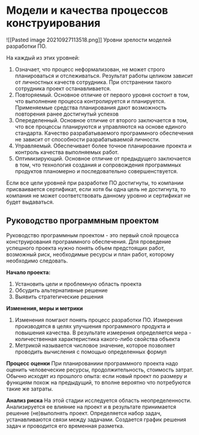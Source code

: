 # Модели и качества процессов конструирования

![[Pasted image 20210927113518.png]]
 Уровни зрелости моделей разработки ПО.
 
 На каждый из этих уровней:
 1. Означает, что процесс неформализован, не может строго планироваться  и отслеживаться. Результат работы целиком зависит от личностных качеств сотрудника. При отстранении такого сотрудника проект останавливается. 
 2. Повторяемый. Основное отличие от первого уровня состоит в том, что выполнение процесса контролируется и планируется. Применяемые средства планирования дают возможность повторения ранее достигнутый успехов
 3. Опеределенный. Основное отличие от второго заключается в том, что все процессы планируются и управляются на основе единого стандарта. Качество разрабатываемого программного обеспечения не зависит от способности разрабатываемой личности.
 4. Управляемый. Обеспечивает более точное планирование проекта и контроль качества выполняемых работ.
 5. Оптимизирующий. Основное отличие от предыдущего заключается в том, что технология создания и сопровождения программных продуктов планомерно и последовательно совершенствуется.

Если все цели уровней при разработке ПО достигнуты, то компании присваивается сертификат, если хотя бы одна цель не достигнута, то компания не может соответствовать данному уровню и сертификат не будет выдаваться.

## Руководство программным проектом
Руководство программным проектом - это первый слой процесса конструирования программного обеспечения. Для проведение успешного проекта нужно понять объем предстоящих работ, возможный риск, необходимые ресурсы и план работ, которому необходимо следовать.

**Начало проекта:**
1. Установить цели и проблемную область проекта
2. Обсудить альтернативные решение
3. Выявить стратегические решения

**Изменения, меры и метрики**
1. Изменения помгают понять процесс разработки ПО. Измерения производятся в целях улучшения программного продукта и повышения качества. В результате измерения определяется мера - количественная характеристика какого-либо свойства объекта
2. Метрикой называется числовое значение, которое позволяет проводить вычисления с помощью определенных формул 

**Процесс оценки**
При планированиии программного проекта надо оценить человеческие ресурсы, продолжительность, стоимость затрат. Обычно исходят из прошлого опыта: если новый проект по размеру и функциям похож на предыдущий, то вполне вероятно что потребуются такие же затраты.

**Анализ риска**
На этой стадии исследуется область неопределенности. Анализируется ее влияние на проект и в результате принимается решение (не)выполнять проект. Определяется набор задач, устанавливаются связи между задачами. Создается график решения задач и проводится его временная разметка.